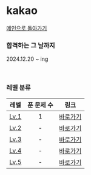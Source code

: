 # kakao

[메인으로 돌아가기](https://github.com/dmswldk28/programmers)

### 합격하는 그 날까지
2024.12.20 ~ ing

<br>

### 레벨 분류
|          레벨          |         푼 문제 수          |        링크         |
| :-----: | :-----: | :-----: |
| <a href="src/lv1" target="_blank">Lv.1</a> | 1 | <a href="kakao/src/lv1">바로가기</a> |
| <a href="src/lv2" target="_blank">Lv.2</a> | - | <a href="kakao/src/lv2">바로가기</a> |
| <a href="src/lv3" target="_blank">Lv.3</a> | - | <a href="kakao/src/lv3">바로가기</a> |
| <a href="src/lv4" target="_blank">Lv.4</a> | - | <a href="kakao/src/lv4">바로가기</a> |
| <a href="src/lv5" target="_blank">Lv.5</a> | - | <a href="kakao/src/lv5">바로가기</a> |
